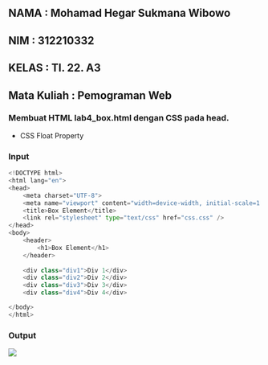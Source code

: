 ## NAMA : Mohamad Hegar Sukmana Wibowo
## NIM : 312210332
## KELAS : TI. 22. A3
## Mata Kuliah : Pemograman Web

### Membuat HTML lab4_box.html dengan CSS pada head.

* CSS Float Property

### Input

```python
<!DOCTYPE html>
<html lang="en">
<head>
    <meta charset="UTF-8">
    <meta name="viewport" content="width=device-width, initial-scale=1.0">
    <title>Box Element</title>
    <link rel="stylesheet" type="text/css" href="css.css" />
</head>
<body>
    <header>
        <h1>Box Element</h1>
    </header>
    
    <div class="div1">Div 1</div>
    <div class="div2">Div 2</div>
    <div class="div3">Div 3</div>
    <div class="div4">Div 4</div>

</body>
</html>
```
### Output
<img src="1.png">